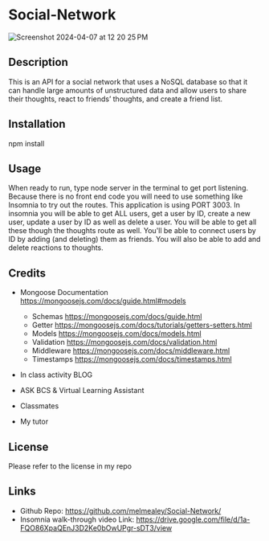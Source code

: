 # Social-Network
![Screenshot 2024-04-07 at 12 20 25 PM](https://github.com/melmealey/Social-Network/assets/147653410/7b6bc8db-7001-479f-830a-8669a983b01b)

## Description
This is an API for a social network that uses a NoSQL database so that it can handle large amounts of unstructured data and allow users to share their thoughts, react to friends’ thoughts, and create a friend list.

## Installation
npm install

## Usage
When ready to run, type node server in the terminal to get port listening. Because there is no front end code you will need to use something like Insomnia to try out the routes. This application is using PORT 3003. In insomnia you will be able to get ALL users, get a user by ID, create a new user, update a user by ID as well as delete a user. You will be able to get all these though the thoughts route as well. You'll be able to connect users by ID by adding (and deleting) them as friends. You will also be able to add and delete reactions to thoughts.

## Credits
* Mongoose Documentation
  https://mongoosejs.com/docs/guide.html#models
  * Schemas https://mongoosejs.com/docs/guide.html
  * Getter  https://mongoosejs.com/docs/tutorials/getters-setters.html
  * Models  https://mongoosejs.com/docs/models.html
  * Validation  https://mongoosejs.com/docs/validation.html
  * Middleware  https://mongoosejs.com/docs/middleware.html
  * Timestamps  https://mongoosejs.com/docs/timestamps.html

* In class activity BLOG
* ASK BCS & Virtual Learning Assistant
* Classmates
* My tutor

## License
Please refer to the license in my repo

## Links
* Github Repo: https://github.com/melmealey/Social-Network/
* Insomnia walk-through video Link: https://drive.google.com/file/d/1a-FQO86XpaQEnJ3D2Ke0bOwUPgr-sDT3/view
